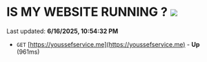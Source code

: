 # IS MY WEBSITE RUNNING ? [![](https://img.shields.io/static/v1?label=Sponsor&message=%E2%9D%A4&logo=GitHub&color=%23fe8e86)](https://github.com/sponsors/Youssef-Lehmam)

Last updated: **6/16/2025, 10:54:32 PM**

- `GET` [https://youssefservice.me](https://youssefservice.me) - **Up** (961ms)
